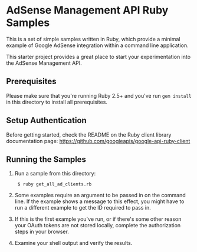 # AdSense Management API Ruby Samples

This is a set of simple samples written in Ruby, which provide a minimal
example of Google AdSense integration within a command line application.

This starter project provides a great place to start your experimentation into
the AdSense Management API.

## Prerequisites

Please make sure that you're running Ruby 2.5+ and you've run
`gem install` in this directory to install all prerequisites.

## Setup Authentication

Before getting started, check the README on the Ruby client library
documentation page:
https://github.com/googleapis/google-api-ruby-client

## Running the Samples

1. Run a sample from this directory:

        $ ruby get_all_ad_clients.rb

1. Some examples require an argument to be passed in on the command line. If
   the example shows a message to this effect, you might have to run a different
   example to get the ID required to pass in.

1. If this is the first example you've run, or if there's some other reason
   your OAuth tokens are not stored locally, complete the authorization steps
   in your browser.

1. Examine your shell output and verify the results.
